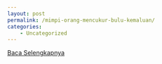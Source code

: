 ```yaml
---
layout: post
permalink: /mimpi-orang-mencukur-bulu-kemaluan/
categories:
    - Uncategorized
---
```


[Baca Selengkapnya](/02)
